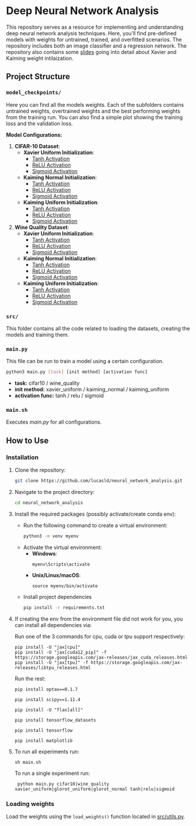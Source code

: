 # Deep Neural Network Analysis
This repository serves as a resource for implementing and understanding deep neural network analysis techniques. Here, you'll find pre-defined models with weights for untrained, trained, and overfitted scenarios. The repository includes both an image classifier and a regression network. The repository also contains some [slides](presentation.pdf) going into detail about Xavier and Kaiming weight intilaization.

## Project Structure
### `model_checkpoints/`
Here you can find all the models weights. Each of the subfolders contains untrained weights, overtrained weights and the best performing weights from the training run. You can also find a simple plot showing the training loss and the validation loss.

**Model Configurations:**
1. **CIFAR-10 Dataset**:
    - **Xavier Uniform Initialization**:
        - [Tanh Activation](model_checkpoints/cifar10/xavier_uniform/tanh/)
        - [ReLU Activation](model_checkpoints/cifar10/xavier_uniform/relu/)
        - [Sigmoid Activation](model_checkpoints/cifar10/xavier_uniform/sigmoid/)
    - **Kaiming Normal Initialization**:
        - [Tanh Activation](model_checkpoints/cifar10/kaiming_normal/tanh/)
        - [ReLU Activation](model_checkpoints/cifar10/kaiming_normal/relu/)
        - [Sigmoid Activation](model_checkpoints/cifar10/kaiming_normal/sigmoid/)
    - **Kaiming Uniform Initialization**:
        - [Tanh Activation](model_checkpoints/cifar10/kaiming_uniform/tanh/)
        - [ReLU Activation](model_checkpoints/cifar10/kaiming_uniform/relu/)
        - [Sigmoid Activation](model_checkpoints/cifar10/kaiming_uniform/sigmoid/)
2. **Wine Quality Dataset**:
    - **Xavier Uniform Initialization**:
        - [Tanh Activation](model_checkpoints/wine_quality/xavier_uniform/tanh/)
        - [ReLU Activation](model_checkpoints/wine_quality/xavier_uniform/relu/)
        - [Sigmoid Activation](model_checkpoints/wine_quality/xavier_uniform/sigmoid/)
    - **Kaiming Normal Initialization**:
        - [Tanh Activation](model_checkpoints/wine_quality/kaiming_normal/tanh/)
        - [ReLU Activation](model_checkpoints/wine_quality/kaiming_normal/relu/)
        - [Sigmoid Activation](model_checkpoints/wine_quality/kaiming_normal/sigmoid/)
    - **Kaiming Uniform Initialization**:
        - [Tanh Activation](model_checkpoints/wine_quality/kaiming_uniform/tanh/)
        - [ReLU Activation](model_checkpoints/wine_quality/kaiming_uniform/relu/)
        - [Sigmoid Activation](model_checkpoints/wine_quality/kaiming_uniform/sigmoid/)

### `src/`
This folder contains all the code related to loading the datasets, creating the models and training them.


### `main.py`
This file can be run to train a model using a certain configuration.

```bash
python3 main.py [task] [init method] [activation func]
```
* **task:** cifar10 / wine_quality
* **init method:** xavier_uniform / kaiming_normal / kaiming_uniform
* **activation func:** tanh / relu / sigmoid


### `main.sh`
Executes *main.py* for all configurations.


## How to Use
### Installation

1. Clone the repository:

   ```bash
   git clone https://github.com/lucasld/neural_network_analysis.git
   ```

2. Navigate to the project directory:
   ```bash
   cd neural_network_analysis
   ```

3. Install the required packages (possibly activate/create conda env):
    * Run the following command to create a virtual environment:
        ```bash
        python3 -m venv myenv
        ```
    * Activate the virtual environment:
        - **Windows**:
            ```
            myenv\Scripts\activate
            ```
        - **Unix/Linux/macOS**:
            ```
            source myenv/bin/activate
            ```
    * Install project dependencies
        ```bash
        pip install -r requirements.txt
        ```

4. If creating the env from the environment file did not work for you,
you can install all dependencies via:

    Run one of the 3 commands for cpu, cuda or tpu support respectively:
    ```
    pip install -U "jax[cpu]"
    pip install -U "jax[cuda12_pip]" -f https://storage.googleapis.com/jax-releases/jax_cuda_releases.html
    pip install -U "jax[tpu]" -f https://storage.googleapis.com/jax-releases/libtpu_releases.html
    ```
    Run the rest:
    ```
    pip install optax==0.1.7
    ```
    ```
    pip install scipy==1.11.4
    ```
    ```
    pip install -U "flax[all]"
    ```
    ```
    pip install tensorflow_datasets
    ```
    ```
    pip install tensorflow
    ```
    ```
    pip install matplotlib
    ```
5. To run all experiments run:
    ```
    sh main.sh
    ```

    To run a single experiment run:
   ```
    python main.py cifar10|wine_quality xavier_uniform|glorot_uniform|glorot_normal tanh|relu|sigmoid
   ```
   
   
   

### Loading weights
Load the weights using the ```load_weights()``` function located in [src/utils.py](src/utils.py).


